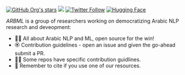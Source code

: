 <a href="https://github.com/arbml"><img alt="GitHub Org's stars" src="https://img.shields.io/github/stars/arbml?style=social"></a> <a href="https://discord.gg/aN2vaec9nV"><img src="https://img.shields.io/discord/980361830390169630?logo=discord"></a>  <a href="https://twitter.com/arabicml2"><img alt="Twitter Follow" src="https://img.shields.io/twitter/follow/arabicml2?style=social"></a> [![Hugging Face](https://img.shields.io/badge/%F0%9F%A4%97%20Hugging%20Face-blue)](=https://huggingface.co/arbml)



*ARBML* is a group of researchers working on democratizing Arabic NLP research and deveopment: 
- 🙋‍♀️ All about Arabic NLP and ML, open source for the win!
- 🏵️ Contribution guidelines - open an issue and given the go-ahead submit a PR.
- 👩‍💻 Some repos have specific contribution guidlines.
- 📝 Remember to cite if you use one of our resources.


